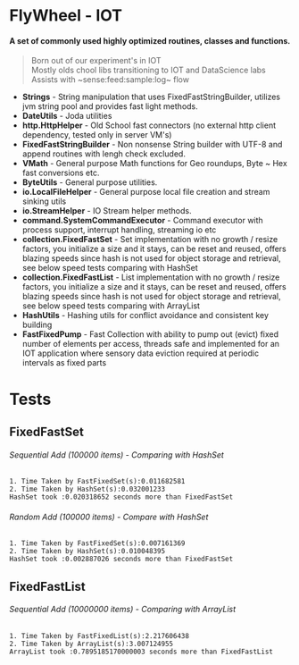 FlyWheel - IOT
===================
#### A set of commonly used highly optimized routines, classes and functions.
> Born out of our experiment's in IOT  
> Mostly olds chool libs transitioning to IOT and DataScience labs  
> Assists with ~sense:feed:sample:log~ flow 

+ **Strings** - String manipulation that uses FixedFastStringBuilder, utilizes jvm string pool and provides fast light methods.
+ **DateUtils** - Joda utilities
+ **http.HttpHelper** - Old School fast connectors (no external http client dependency, tested only in server VM's)
+ **FixedFastStringBuilder** - Non nonsense String builder with UTF-8 and append routines with lengh check excluded.
+ **VMath** - General purpose Math functions for Geo roundups, Byte ~ Hex fast conversions etc.
+ **ByteUtils** - General purpose utilities.
+ **io.LocalFileHelper** - General purpose local file creation and stream sinking utils
+ **io.StreamHelper** - IO Stream helper methods.
+ **command.SystemCommandExecutor** - Command executor with process support, interrupt handling, streaming io etc
+ **collection.FixedFastSet** - Set implementation with no growth / resize factors, you initialize a size and it stays, can be reset and reused, offers blazing speeds since hash is not used for object storage and retrieval, see below speed tests comparing with HashSet
+ **collection.FixedFastList** - List implementation with no growth / resize factors, you initialize a size and it stays, can be reset and reused, offers blazing speeds since hash is not used for object storage and retrieval, see below speed tests comparing with ArrayList
+ **HashUtils** - Hashing utils for conflict avoidance and consistent key building
+ **FastFixedPump** - Fast Collection with ability to pump out (evict) fixed number of elements per access, threads safe and implemented for an IOT application where sensory data eviction required at periodic intervals as fixed parts

Tests
=====
FixedFastSet
------------
###### Sequential Add (100000 items) - Comparing with HashSet ######
    1. Time Taken by FastFixedSet(s):0.011682581
    2. Time Taken by HashSet(s):0.032001233
    HashSet took :0.020318652 seconds more than FixedFastSet
###### Random Add (100000 items) - Compare with HashSet #######
    1. Time Taken by FastFixedSet(s):0.007161369
    2. Time Taken by HashSet(s):0.010048395
    HashSet took :0.002887026 seconds more than FixedFastSet

FixedFastList
------------
###### Sequential Add (10000000 items) - Comparing with ArrayList ######
    1. Time Taken by FastFixedList(s):2.217606438
    2. Time Taken by ArrayList(s):3.007124955
    ArrayList took :0.7895185170000003 seconds more than FixedFastList




